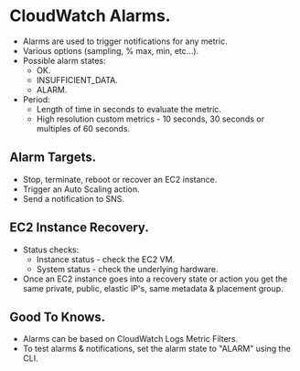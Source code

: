 # **CloudWatch Alarms.**

* Alarms are used to trigger notifications for any metric.
* Various options (sampling, % max, min, etc...).
* Possible alarm states:
    * OK.
    * INSUFFICIENT_DATA.
    * ALARM.
* Period:
    * Length of time in seconds to evaluate the metric.
    * High resolution custom metrics - 10 seconds, 30 seconds or multiples of 60 seconds.

## **Alarm Targets.**

* Stop, terminate, reboot or recover an EC2 instance.
* Trigger an Auto Scaling action.
* Send a notification to SNS.

## **EC2 Instance Recovery.**

* Status checks:
    * Instance status - check the EC2 VM.
    * System status - check the underlying hardware.
* Once an EC2 instance goes into a recovery state or action you get the same private, public, elastic IP's, same metadata & placement group.

## **Good To Knows.**

* Alarms can be based on CloudWatch Logs Metric Filters.
* To test alarms & notifications, set the alarm state to "ALARM" using the CLI.